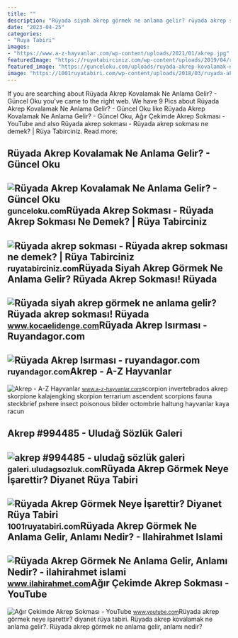 ```yaml
---
title: ""
description: "Rüyada siyah akrep görmek ne anlama gelir? rüyada akrep sokması! rüyada"
date: "2023-04-25"
categories:
- "Ruya Tabiri"
images:
- "https://www.a-z-hayvanlar.com/wp-content/uploads/2021/01/akrep.jpg"
featuredImage: "https://ruyatabirciniz.com/wp-content/uploads/2019/04/ruyada-akrep-sokmasi.jpg"
featured_image: "https://gunceloku.com/uploads/ruyada-akrep-kovalamak-ne-anlama-gelir-638fae6054725.jpg"
image: "https://1001ruyatabiri.com/wp-content/uploads/2018/03/ruyada-akrep-gormek-ruyada-akrep-oldurmek-ruyada-akrep-sokmasi-akrep-kovalamak-siyah-akrep-akrep-yavrusu-beyaz-akrep4.jpg"
---
```


If you are searching about Rüyada Akrep Kovalamak Ne Anlama Gelir? - Güncel Oku you've came to the right web. We have 9 Pics about Rüyada Akrep Kovalamak Ne Anlama Gelir? - Güncel Oku like Rüyada Akrep Kovalamak Ne Anlama Gelir? - Güncel Oku, Ağır Çekimde Akrep Sokması - YouTube and also Rüyada akrep sokması - Rüyada akrep sokması ne demek? | Rüya Tabirciniz. Read more:

Rüyada Akrep Kovalamak Ne Anlama Gelir? - Güncel Oku
----------------------------------------------------

 ![Rüyada Akrep Kovalamak Ne Anlama Gelir? - Güncel Oku](https://gunceloku.com/uploads/ruyada-akrep-kovalamak-ne-anlama-gelir-638fae6054725.jpg) <small>gunceloku.com</small>Rüyada Akrep Sokması - Rüyada Akrep Sokması Ne Demek? | Rüya Tabirciniz
-----------------------------------------------------------------------

 ![Rüyada akrep sokması - Rüyada akrep sokması ne demek? | Rüya Tabirciniz](https://ruyatabirciniz.com/wp-content/uploads/2019/04/ruyada-akrep-sokmasi.jpg) <small>ruyatabirciniz.com</small>Rüyada Siyah Akrep Görmek Ne Anlama Gelir? Rüyada Akrep Sokması! Rüyada
-----------------------------------------------------------------------

 ![Rüyada siyah akrep görmek ne anlama gelir? Rüyada akrep sokması! Rüyada](https://static.daktilo.com/sites/830/uploads/2021/05/23/akrep.jpg) <small>www.kocaelidenge.com</small>Rüyada Akrep Isırması - Ruyandagor.com
--------------------------------------

 ![Rüyada Akrep Isırması - ruyandagor.com](https://images.ruyandagor.com/2017/04/akrep-isirmasi-0304.jpg) <small>ruyandagor.com</small>Akrep - A-Z Hayvanlar
---------------------

 ![Akrep - A-Z Hayvanlar](https://www.a-z-hayvanlar.com/wp-content/uploads/2021/01/akrep.jpg) <small>www.a-z-hayvanlar.com</small>scorpion invertebrados akrep skorpione kalajengking skorpion terrarium ascendent scorpions fauna steckbrief pxhere insect poisonous bilder octombrie haltung hayvanlar kaya racun

Akrep #994485 - Uludağ Sözlük Galeri
------------------------------------

 ![akrep #994485 - uludağ sözlük galeri](https://galeri8.uludagsozluk.com/405/akrep_994485.png) <small>galeri.uludagsozluk.com</small>Rüyada Akrep Görmek Neye İşarettir? Diyanet Rüya Tabiri
-------------------------------------------------------

 ![Rüyada Akrep Görmek Neye İşarettir? Diyanet Rüya Tabiri](https://1001ruyatabiri.com/wp-content/uploads/2018/03/ruyada-akrep-gormek-ruyada-akrep-oldurmek-ruyada-akrep-sokmasi-akrep-kovalamak-siyah-akrep-akrep-yavrusu-beyaz-akrep4.jpg) <small>1001ruyatabiri.com</small>Rüyada Akrep Görmek Ne Anlama Gelir, Anlamı Nedir? - Ilahirahmet Islami
-----------------------------------------------------------------------

 ![Rüyada Akrep Görmek Ne Anlama Gelir, Anlamı Nedir? - ilahirahmet islami](https://www.ilahirahmet.com/wp-content/uploads/2015/11/Rüyada-Akrep-Görmek-Ne-Anlama-Gelir.jpg) <small>www.ilahirahmet.com</small>Ağır Çekimde Akrep Sokması - YouTube
------------------------------------

 ![Ağır Çekimde Akrep Sokması - YouTube](https://i.ytimg.com/vi/ZVlnueU85YY/maxresdefault.jpg) <small>www.youtube.com</small>Rüyada akrep görmek neye i̇şarettir? diyanet rüya tabiri. Rüyada akrep kovalamak ne anlama gelir?. Rüyada akrep görmek ne anlama gelir, anlamı nedir?
